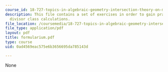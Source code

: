 ```yaml
---
course_id: 18-727-topics-in-algebraic-geometry-intersection-theory-on-moduli-spaces-spring-2006
description: This file contains a set of exercises in order to gain practice with
  divisor class calculations.
file_location: /coursemedia/18-727-topics-in-algebraic-geometry-intersection-theory-on-moduli-spaces-spring-2006/0ad4569eac575e6b3656695da785143d_formularium.pdf
file_type: application/pdf
layout: pdf
title: formularium.pdf
type: course
uid: 0ad4569eac575e6b3656695da785143d

---
```

None